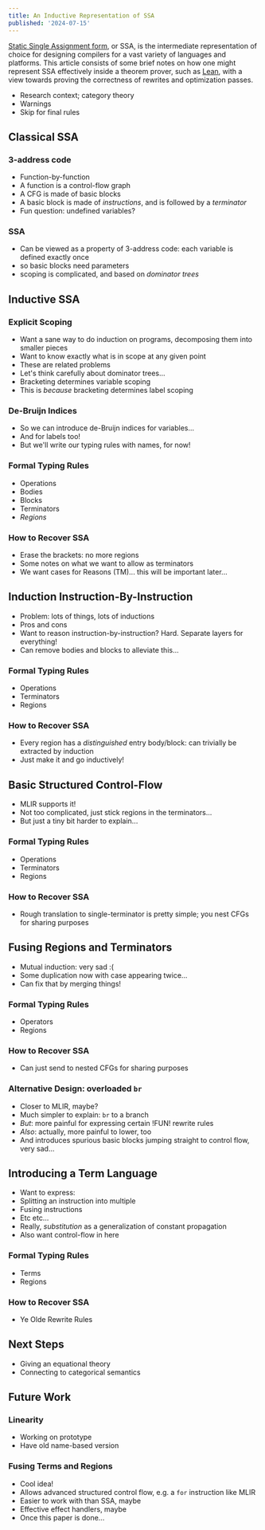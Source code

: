 ```yaml
---
title: An Inductive Representation of SSA
published: '2024-07-15'
---
```


[Static Single Assignment form](https://en.wikipedia.org/wiki/Static_single-assignment_form), or
SSA, is the intermediate representation of choice for designing compilers for a vast variety of
languages and platforms. This article consists of some brief notes on how one might represent SSA
effectively inside a theorem prover, such as [Lean](https://lean-lang.org/), with a view towards
proving the correctness of rewrites and optimization passes. 

- Research context; category theory
- Warnings
- Skip for final rules

<!-- More interestingly, the [MLIR](https://mlir.llvm.org/) project aims
 to formulate SSA as a re-usable data structure. This data structure is parametrized by _dialects_,
 which provide instructions (including control-flow primitives) which satisfy _interfaces_ telling
 optimization passes how they may be manipulated, allowing optimization passes to work with a wide
 variety of different dialects all from different groups of authors. This enables, in theory,
 various interoperable applications and extensions such as [automatic
 differentiation](https://enzyme.mit.edu/), [hardware design](https://circt.llvm.org/), and, of
 course, [quantum
 computing](https://docs.pennylane.ai/projects/catalyst/en/latest/modules/mlir.html) to evolve
 concurrently within an integrated ecosystem. But it also hints that SSA... -->

## Classical SSA

### 3-address code

- Function-by-function
- A function is a control-flow graph
- A CFG is made of basic blocks
- A basic block is made of _instructions_, and is followed by a _terminator_
- Fun question: undefined variables?

### SSA

- Can be viewed as a property of 3-address code: each variable is defined exactly once
- so basic blocks need parameters
- scoping is complicated, and based on _dominator trees_

## Inductive SSA

### Explicit Scoping

- Want a sane way to do induction on programs, decomposing them into smaller pieces
- Want to know exactly what is in scope at any given point
- These are related problems
- Let's think carefully about dominator trees...
- Bracketing determines variable scoping
- This is _because_ bracketing determines label scoping

### De-Bruijn Indices

- So we can introduce de-Bruijn indices for variables...
- And for labels too!
- But we'll write our typing rules with names, for now!

### Formal Typing Rules

- Operations
- Bodies
- Blocks
- Terminators
- _Regions_

### How to Recover SSA

- Erase the brackets: no more regions
- Some notes on what we want to allow as terminators
- We want cases for Reasons (TM)... this will be important later...

## Induction Instruction-By-Instruction

- Problem: lots of things, lots of inductions
- Pros and cons
- Want to reason instruction-by-instruction? Hard. Separate layers for everything!
- Can remove bodies and blocks to alleviate this...

### Formal Typing Rules

- Operations
- Terminators
- Regions

### How to Recover SSA

- Every region has a _distinguished_ entry body/block: can trivially be extracted by induction
- Just make it and go inductively!

## Basic Structured Control-Flow

- MLIR supports it!
- Not too complicated, just stick regions in the terminators...
- But just a tiny bit harder to explain...

### Formal Typing Rules

- Operations
- Terminators
- Regions

### How to Recover SSA

- Rough translation to single-terminator is pretty simple; you nest CFGs for sharing purposes

## Fusing Regions and Terminators

- Mutual induction: very sad :(
- Some duplication now with case appearing twice...
- Can fix that by merging things!

### Formal Typing Rules

- Operators
- Regions

### How to Recover SSA

- Can just send to nested CFGs for sharing purposes

### Alternative Design: overloaded `br`

- Closer to MLIR, maybe?
- Much simpler to explain: `br` to a branch
- _But_: more painful for expressing certain !FUN! rewrite rules
- _Also_: actually, more painful to lower, too
- And introduces spurious basic blocks jumping straight to control flow, very sad...

## Introducing a Term Language

- Want to express:
- Splitting an instruction into multiple
- Fusing instructions
- Etc etc...
- Really, _substitution_ as a generalization of constant propagation
- Also want control-flow in here

### Formal Typing Rules

- Terms
- Regions

### How to Recover SSA

- Ye Olde Rewrite Rules

## Next Steps

- Giving an equational theory
- Connecting to categorical semantics

## Future Work

### Linearity

- Working on prototype
- Have old name-based version

### Fusing Terms and Regions

- Cool idea!
- Allows advanced structured control flow, e.g. a `for` instruction like MLIR
- Easier to work with than SSA, maybe
- Effective effect handlers, maybe
- Once this paper is done...